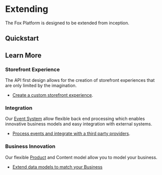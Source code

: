 # Extending

The Fox Platform is designed to be extended from inception. 

## Quickstart

## Learn More

### Storefront Experience
The API first design allows for the creation of storefront experiences that are only limited by the imagination. 

- [Create a custom storefront experience](experience.md).

### Integration 
Our [Event System](../events/index.md) allow flexible back end processing which enables innovative business models and easy integration with external systems.

- [Process events and integrate with a third party providers](integrate.md).

### Business Innovation

Our flexible [Product](../products/index.md) and Content model allow you to model your business.

- [Extend data models to match your Business](innovate.md)



